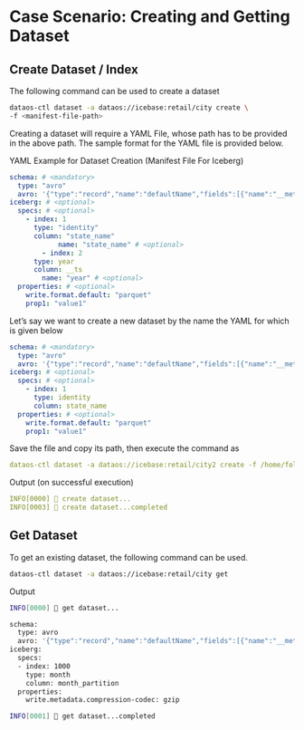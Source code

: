 # Case Scenario: Creating and Getting Dataset

## Create Dataset / Index

The following command can be used to create a dataset

```bash
dataos-ctl dataset -a dataos://icebase:retail/city create \
-f <manifest-file-path>
```

Creating a dataset will require a YAML File, whose path has to be provided in the above path. The sample format for the YAML file is provided below.

YAML Example for Dataset Creation (Manifest File For Iceberg)

```yaml
schema: # <mandatory>
  type: "avro"
  avro: '{"type":"record","name":"defaultName","fields":[{"name":"__metadata","type":{"type":"map","values":"string","key-id":10,"value-id":11},"field-id":1},{"name":"city_id","type":["null","string"],"default":null,"field-id":2},{"name":"zip_code","type":["null","int"],"default":null,"field-id":3},{"name":"city_name","type":["null","string"],"default":null,"field-id":4},{"name":"county_name","type":["null","string"],"default":null,"field-id":5},{"name":"state_code","type":["null","string"],"default":null,"field-id":6},{"name":"state_name","type":["null","string"],"default":null,"field-id":7},{"name":"version","type":"string","field-id":8},{"name":"ts_city","type":{"type":"long","logicalType":"timestamp-micros","adjust-to-utc":true},"field-id":9}]}'
iceberg: # <optional>
  specs: # <optional>
    - index: 1
      type: "identity"
      column: "state_name"
			name: "state_name" # <optional>
		- index: 2
      type: year
      column: __ts
	    name: "year" # <optional>
  properties: # <optional>
    write.format.default: "parquet"
    prop1: "value1"
```

Let’s say we want to create a new dataset by the name the YAML for which is given below

```yaml
schema: # <mandatory>
  type: "avro"
  avro: '{"type":"record","name":"defaultName","fields":[{"name":"__metadata","type":{"type":"map","values":"string","key-id":10,"value-id":11},"field-id":1},{"name":"city_id","type":["null","string"],"default":null,"field-id":2},{"name":"zip_code","type":["null","int"],"default":null,"field-id":3},{"name":"city_name","type":["null","string"],"default":null,"field-id":4},{"name":"county_name","type":["null","string"],"default":null,"field-id":5},{"name":"state_code","type":["null","string"],"default":null,"field-id":6},{"name":"state_name","type":["null","string"],"default":null,"field-id":7},{"name":"version","type":"string","field-id":8},{"name":"ts_city","type":{"type":"long","logicalType":"timestamp-micros","adjust-to-utc":true},"field-id":9}]}'
iceberg: # <optional>
  specs: # <optional>
    - index: 1
      type: identity
      column: state_name
  properties: # <optional>
    write.format.default: "parquet"
    prop1: "value1"
```

Save the file and copy its path, then execute the command as 

```yaml
dataos-ctl dataset -a dataos://icebase:retail/city2 create -f /home/folder/new.yml
```

Output (on successful execution)

```yaml
INFO[0000] 📂 create dataset...                          
INFO[0003] 📂 create dataset...completed
```

## Get Dataset

To get an existing dataset, the following command can be used.

```bash
dataos-ctl dataset -a dataos://icebase:retail/city get
```

Output

```bash
INFO[0000] 📂 get dataset...                             

schema:
  type: avro
  avro: '{"type":"record","name":"defaultName","fields":[{"name":"__metadata","type":{"type":"map","values":"string","key-id":10,"value-id":11},"field-id":1},{"name":"city_id","type":["null","string"],"default":null,"field-id":2},{"name":"zip_code","type":["null","long"],"default":null,"field-id":3},{"name":"city_name","type":["null","string"],"default":null,"field-id":4},{"name":"county_name","type":["null","string"],"default":null,"field-id":5},{"name":"state_code","type":["null","string"],"default":null,"field-id":6},{"name":"state_name","type":["null","string"],"default":null,"field-id":7},{"name":"version","type":"string","field-id":8},{"name":"ts_city","type":{"type":"long","logicalType":"timestamp-micros","adjust-to-utc":true},"field-id":9},{"name":"random","type":["null","string"],"default":null,"field-id":25}]}'
iceberg:
  specs:
  - index: 1000
    type: month
    column: month_partition
  properties:
    write.metadata.compression-codec: gzip

INFO[0001] 📂 get dataset...completed
```